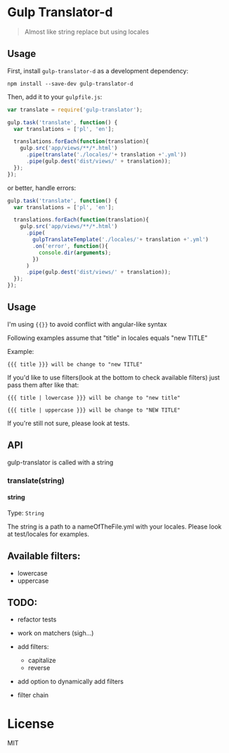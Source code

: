 # Gulp Translator-d
> Almost like string replace but using locales

## Usage

First, install `gulp-translator-d` as a development dependency:

```shell
npm install --save-dev gulp-translator-d
```

Then, add it to your `gulpfile.js`:

```javascript
var translate = require('gulp-translator');

gulp.task('translate', function() {
  var translations = ['pl', 'en'];

  translations.forEach(function(translation){
    gulp.src('app/views/**/*.html')
      .pipe(translate('./locales/'+ translation +'.yml'))
      .pipe(gulp.dest('dist/views/' + translation));
  });
});
```

or better, handle errors:
```javascript
gulp.task('translate', function() {
  var translations = ['pl', 'en'];

  translations.forEach(function(translation){
    gulp.src('app/views/**/*.html')
      .pipe(
        gulpTranslateTemplate('./locales/'+ translation +'.yml')
        .on('error', function(){
          console.dir(arguments);
        })
      )
      .pipe(gulp.dest('dist/views/' + translation));
  });
});
```

## Usage

I'm using `{{}}` to avoid conflict with angular-like syntax

Following examples assume that "title" in locales equals "new TITLE"

Example:
```
{{{ title }}} will be change to "new TITLE"

```
If you'd like to use filters(look at the bottom to check available filters) just pass them after like that:

```
{{{ title | lowercase }}} will be change to "new title"

```


```
{{{ title | uppercase }}} will be change to "NEW TITLE"

```

If you're still not sure, please look at tests.

## API

gulp-translator is called with a string

### translate(string)

#### string
Type: `String`

The string is a path to a nameOfTheFile.yml with your locales. Please look at test/locales for examples.

## Available filters:

  - lowercase
  - uppercase

## TODO:

  - refactor tests
  - work on matchers (sigh...)
  - add filters:
    - capitalize
    - reverse

  - add option to dynamically add filters
  - filter chain

# License
  MIT
